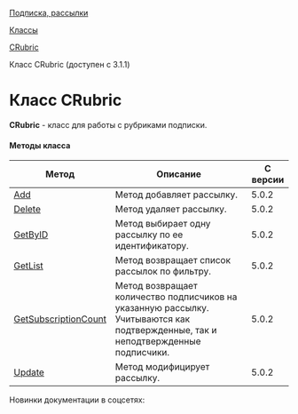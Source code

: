 [Подписка, рассылки](/api_help/subscribe/index.php)

[Классы](/api_help/subscribe/classes/index.php)

[CRubric](/api_help/subscribe/classes/crubric/index.php)

Класс CRubric (доступен с 3.1.1)

Класс CRubric
=============

**CRubric** - класс для работы с рубриками подписки.

#### Методы класса

| Метод | Описание | С версии |
| --- | --- | --- |
| [Add](/api_help/subscribe/classes/crubric/crubric.add.php) | Метод добавляет рассылку. | 5.0.2 |
| [Delete](/api_help/subscribe/classes/crubric/crubric.delete.php) | Метод удаляет рассылку. | 5.0.2 |
| [GetByID](/api_help/subscribe/classes/crubric/crubric.getbyid.php) | Метод выбирает одну рассылку по ее идентификатору. | 5.0.2 |
| [GetList](/api_help/subscribe/classes/crubric/crubric.getlist.php) | Метод возвращает список рассылок по фильтру. | 5.0.2 |
| [GetSubscriptionCount](/api_help/subscribe/classes/crubric/crubric.getsubscriptioncount.php) | Метод возвращает количество подписчиков на указанную рассылку. Учитываются как подтвержденные, так и неподтвержденные подписчики. | 5.0.2 |
| [Update](/api_help/subscribe/classes/crubric/crubric.update.php) | Метод модифицирует рассылку. | 5.0.2 |

Новинки документации в соцсетях: